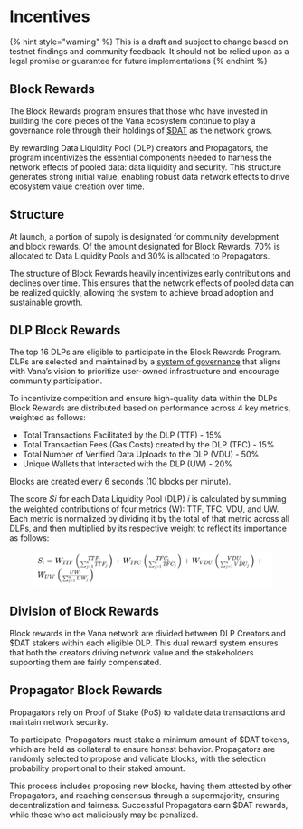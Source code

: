 # Incentives

{% hint style="warning" %}
This is a draft and subject to change based on testnet findings and community feedback. It should not be relied upon as a legal promise or guarantee for future implementations
{% endhint %}

## Block Rewards

The Block Rewards program ensures that those who have invested in building the core pieces of the Vana ecosystem continue to play a governance role through their holdings of [$DAT](../../undefined/key-terms.md#data-autonomy-token-usddat) as the network grows.&#x20;

By rewarding Data Liquidity Pool (DLP) creators and Propagators, the program incentivizes the essential components needed to harness the network effects of pooled data: data liquidity and security. This structure generates strong initial value, enabling robust data network effects to drive ecosystem value creation over time.

## Structure

At launch, a portion of supply is designated for community development and block rewards.  Of the amount designated for Block Rewards, 70% is allocated to Data Liquidity Pools and 30% is allocated to Propagators.&#x20;

The structure of Block Rewards heavily incentivizes early contributions and declines over time. This ensures that the network effects of pooled data can be realized quickly, allowing the system to achieve broad adoption and sustainable growth.&#x20;

## DLP Block Rewards

The top 16 DLPs are eligible to participate in the Block Rewards Program.  DLPs are selected and maintained by a [system of governance](https://docs.google.com/document/d/1OmGOZteabCx8gcswET5\_VJTCOKqynTNjJ0xp47KCuI8/edit#heading=h.mzblgv234mvr) that aligns with Vana’s vision to prioritize user-owned infrastructure and encourage community participation.&#x20;

To incentivize competition and ensure high-quality data within the DLPs Block Rewards are distributed based on performance across 4 key metrics, weighted as follows:

* Total Transactions Facilitated by the DLP (TTF) - 15%
* Total Transaction Fees (Gas Costs) created by the DLP (TFC) - 15%
* Total Number of Verified Data Uploads to the DLP (VDU) - 50%
* Unique Wallets that Interacted with the DLP (UW) - 20%

Blocks are created every 6 seconds (10 blocks per minute).&#x20;

The score 𝑆𝑖 for each Data Liquidity Pool (DLP) 𝑖 is calculated by summing the weighted contributions of four metrics (W): TTF, TFC, VDU, and UW. Each metric is normalized by dividing it by the total of that metric across all DLPs, and then multiplied by its respective weight to reflect its importance as follows:&#x20;

<figure><img src="../../.gitbook/assets/Screenshot 2024-06-20 at 10.46.45.png" alt=""><figcaption></figcaption></figure>

## Division of Block Rewards

Block rewards in the Vana network are divided between DLP Creators and $DAT stakers within each eligible DLP. This dual reward system ensures that both the creators driving network value and the stakeholders supporting them are fairly compensated.

## Propagator Block Rewards

Propagators rely on Proof of Stake (PoS) to validate data transactions and maintain network security.

To participate, Propagators must stake a minimum amount of $DAT tokens, which are held as collateral to ensure honest behavior. Propagators are randomly selected to propose and validate blocks, with the selection probability proportional to their staked amount.&#x20;

This process includes proposing new blocks, having them attested by other Propagators, and reaching consensus through a supermajority, ensuring decentralization and fairness. Successful Propagators earn $DAT rewards, while those who act maliciously may be penalized.
